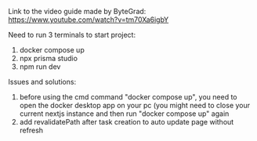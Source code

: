 Link to the video guide made by ByteGrad: https://www.youtube.com/watch?v=tm70Xa6igbY

Need to run 3 terminals to start project:

1. docker compose up
2. npx prisma studio
3. npm run dev

Issues and solutions:

1. before using the cmd command "docker compose up", you need to open the docker desktop app on your pc (you might need to close your current nextjs instance and then run "docker compose up" again
2. add revalidatePath after task creation to auto update page without refresh
